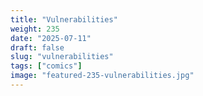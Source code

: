 ```yaml
---
title: "Vulnerabilities"
weight: 235
date: "2025-07-11"
draft: false
slug: "vulnerabilities"
tags: ["comics"]
image: "featured-235-vulnerabilities.jpg"
---
```

